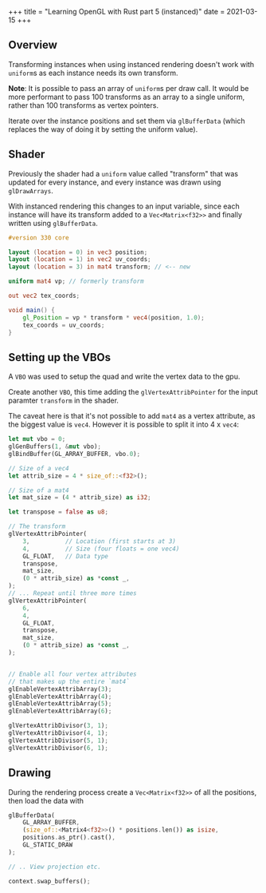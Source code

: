 +++
title = "Learning OpenGL with Rust part 5 (instanced)"
date = 2021-03-15
+++

## Overview

Transforming instances when using instanced rendering doesn't work with
`uniform`s  as each instance needs its own transform.

**Note**: It is possible to pass an array of `uniform`s per draw call.
It would be more performant to pass 100 transforms as an array to a single
uniform, rather than 100 transforms as vertex pointers.

Iterate over the instance positions and set them via `glBufferData` (which
replaces the way of doing it by setting the uniform value).

## Shader

Previously the shader had a `uniform` value called "transform" that was updated
for every instance, and every instance was drawn using `glDrawArrays`.

With instanced rendering this changes to an input variable, since each instance
will have its transform added to a `Vec<Matrix<f32>>` and finally written using
`glBufferData`.

```glsl
#version 330 core

layout (location = 0) in vec3 position;
layout (location = 1) in vec2 uv_coords;
layout (location = 3) in mat4 transform; // <-- new

uniform mat4 vp; // formerly transform

out vec2 tex_coords;

void main() {
    gl_Position = vp * transform * vec4(position, 1.0);
    tex_coords = uv_coords;
}
```

## Setting up the VBOs

A `VBO` was used to setup the quad and write the vertex data to the gpu.

Create another `VBO`, this time adding the `glVertexAttribPointer` for the input
paramter `transform` in the shader.

The caveat here is that it's not possible to add `mat4` as a vertex attribute,
as the biggest value is `vec4`. However it is possible to split it into 4 x
`vec4`:

```rust
let mut vbo = 0;
glGenBuffers(1, &mut vbo);
glBindBuffer(GL_ARRAY_BUFFER, vbo.0);

// Size of a vec4
let attrib_size = 4 * size_of::<f32>();

// Size of a mat4
let mat_size = (4 * attrib_size) as i32;

let transpose = false as u8;

// The transform
glVertexAttribPointer(
    3,          // Location (first starts at 3)
    4,          // Size (four floats = one vec4)
    GL_FLOAT,   // Data type
    transpose,
    mat_size,
    (0 * attrib_size) as *const _,
);
// ... Repeat until three more times
glVertexAttribPointer(
    6,
    4,
    GL_FLOAT,
    transpose,
    mat_size,
    (0 * attrib_size) as *const _,
);


// Enable all four vertex attributes
// that makes up the entire `mat4`
glEnableVertexAttribArray(3);
glEnableVertexAttribArray(4);
glEnableVertexAttribArray(5);
glEnableVertexAttribArray(6);

glVertexAttribDivisor(3, 1);
glVertexAttribDivisor(4, 1);
glVertexAttribDivisor(5, 1);
glVertexAttribDivisor(6, 1);
```

## Drawing

During the rendering process create a `Vec<Matrix<f32>>` of all the positions,
then load the data with

```rust
glBufferData(
    GL_ARRAY_BUFFER,
    (size_of::<Matrix4<f32>>() * positions.len()) as isize,
    positions.as_ptr().cast(),
    GL_STATIC_DRAW
);

// .. View projection etc.

context.swap_buffers();
```
